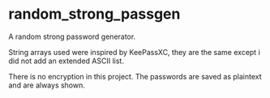 # random_strong_passgen

A random strong password generator.

String arrays used were inspired by KeePassXC, they are the same except i did not add an extended ASCII list.

There is no encryption in this project. The passwords are saved as plaintext and are always shown.
